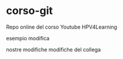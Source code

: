 # corso-git
Repo online del corso Youtube HPV4Learning

esempio modifica


nostre modifiche
modifiche del collega
